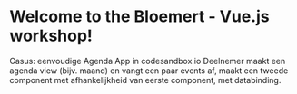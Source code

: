 # Welcome to the <span class="bloemert">Bloemert</span> - <span class="vue">Vue.js</span> workshop!

Casus: eenvoudige Agenda App in codesandbox.io
Deelnemer maakt een agenda view (bijv. maand) en vangt een paar events af, maakt een tweede component met afhankelijkheid van eerste component, met databinding.
